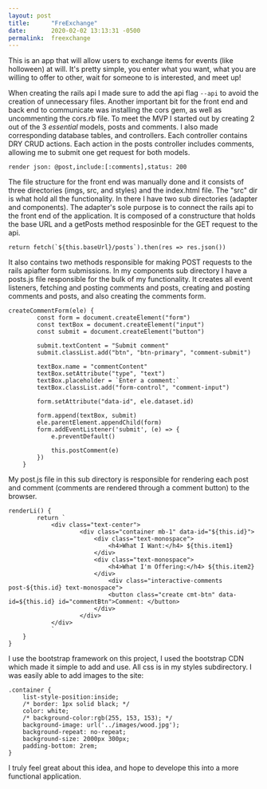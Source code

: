 ```yaml
---
layout: post
title:      "FreExchange"
date:       2020-02-02 13:13:31 -0500
permalink:  freexchange
---
```



This is an app that will allow users to exchange items for events (like holloween) at will. It's pretty simple, you enter what you want, what you are willing to offer to other, wait for someone to is interested, and meet up!

When creating the rails api I made sure to add the api flag `--api` to avoid the creation of unnecessary files. Another important bit for the front end and back end to communicate was installing the cors gem, as well as uncommenting the cors.rb file. To meet the MVP I started out by creating 2 out of the 3 *essential* models, posts and comments. I also made corresponding database tables, and controllers. Each controller contains DRY CRUD actions. Each action in the posts controller includes comments, allowing me to submit one get request for both models. 
```
render json: @post,include:[:comments],status: 200
```

The file structure for the front end was manually done and it consists of three directories (imgs, src, and styles) and the index.html file. The "src" dir is what hold all the functionality. In there I have two sub directories (adapter and components). The adapter's sole purpose is to connect the rails api to the front end of the application. It is composed of a constructure that holds the base URL and a getPosts method resposinble for the GET request to the api. 
```
return fetch(`${this.baseUrl}/posts`).then(res => res.json())
```
It also contains two methods responsible for making POST requests to the rails apiafter form submissions.
In my components sub directory I have a posts.js file responsible for the bulk of my functionality. It creates all event listeners, fetching and posting comments and posts, creating and posting comments and posts, and also creating the comments form.
```
createCommentForm(ele) {
        const form = document.createElement("form")
        const textBox = document.createElement("input")
        const submit = document.createElement("button")
        
        submit.textContent = "Submit comment"
        submit.classList.add("btn", "btn-primary", "comment-submit")
        
        textBox.name = "commentContent"
        textBox.setAttribute("type", "text")
        textBox.placeholder = `Enter a comment:`
        textBox.classList.add("form-control", "comment-input")
        
        form.setAttribute("data-id", ele.dataset.id)
        
        form.append(textBox, submit)
        ele.parentElement.appendChild(form) 
        form.addEventListener('submit', (e) => {
            e.preventDefault()
            
            this.postComment(e)
        })
    }
```
My post.js file in this sub directory is responsible for rendering each post and comment (comments are rendered through a comment button) to the browser.
```
renderLi() {
        return `
            <div class="text-center">
                    <div class="container mb-1" data-id="${this.id}">
                        <div class="text-monospace">
                            <h4>What I Want:</h4> ${this.item1}
                        </div>
                        <div class="text-monospace">
                            <h4>What I'm Offering:</h4> ${this.item2}
                        </div>
                            <div class="interactive-comments post-${this.id} text-monospace"> 
                            <button class="create cmt-btn" data-id=${this.id} id="commentBtn">Comment: </button>
                        </div>
                    </div>
            </div>
            `
    }
}
```
I use the bootstrap framework on this project, I used the bootstrap CDN which made it simple to add and use. All css is in my styles subdirectory. I was easily able to add images to the site:
```
.container {
    list-style-position:inside;
    /* border: 1px solid black; */
    color: white;
    /* background-color:rgb(255, 153, 153); */
    background-image: url('../images/wood.jpg');
    background-repeat: no-repeat;
    background-size: 2000px 300px;
    padding-bottom: 2rem;
}
```

I truly feel great about this idea, and hope to develope this into a more functional application.

